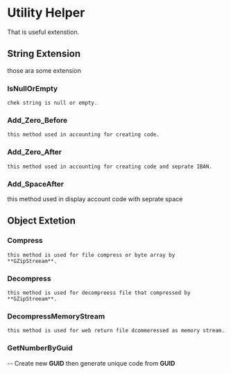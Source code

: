 # Utility Helper
That is useful extenstion.

## String Extension
those ara some extension 
  ### IsNullOrEmpty
    chek string is null or empty.
  ### Add_Zero_Before
    this method used in accounting for creating code.
  ### Add_Zero_After
    this method used in accounting for creating code and seprate IBAN.
  ### Add_SpaceAfter
   this method used in display account code with seprate space
## Object Extetion 
  ### Compress
    this method is used for file compress or byte array by **GZipStreeam**.
  ### Decompress
    this method is used for decompreess file that compressed by **GZipStreeam**.
  ### DecompressMemoryStream
    this method is used for web return file dcommeressed as memory stream.
  ### GetNumberByGuid
   -- Create new **GUID** then generate unique code from **GUID**
